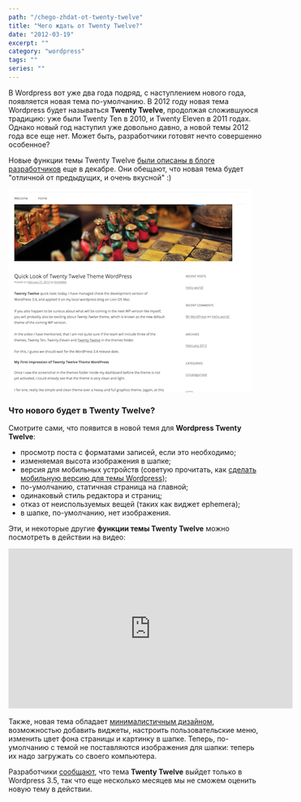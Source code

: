 ```yaml
---
path: "/chego-zhdat-ot-twenty-twelve"
title: "Чего ждать от Twenty Twelve?"
date: "2012-03-19"
excerpt: ""
category: "wordpress"
tags: ""
series: ""
---
```


В Wordpress вот уже два года подряд, с наступлением нового года, появляется новая тема по-умолчанию. В 2012 году новая тема Wordpress будет называться **Twenty Twelve**, продолжая сложившуюся традицию: уже были Twenty Ten в 2010, и Twenty Eleven в 2011 годах. Однако новый год наступил уже довольно давно, а новой темы 2012 года все еще нет. Может быть, разработчики готовят нечто совершенно особенное?

Новые функции темы Twenty Twelve [были описаны в блоге разработчиков](http://wpdevel.wordpress.com/2011/12/20/default-theme-twenty-twelve/) еще в декабре. Они обещают, что новая тема будет "отличной от предыдущих, и очень вкусной" :)

[![](images/twentytwelvewordpress.png "twenty twelve wordpress")](http://oriolo.ru/wp-content/uploads/2012/03/twentytwelvewordpress.png)

### Что нового будет в Twenty Twelve?

Смотрите сами, что появится в новой темя для **Wordpress Twenty Twelve**:

- просмотр поста с форматами записей, если это необходимо;
- изменяемая высота изображения в шапке;
- версия для мобильных устройств (советую прочитать, как [сделать мобильную версию для темы Wordpress](http://oriolo.ru/wordpress/kak-sdelat-mobilnuyu-versiyu-shablona-dlya-wordpress/ "Как сделать мобильную версию шаблона для WordPress"));
- по-умолчанию, статичная страница на главной;
- одинаковый стиль редактора и страниц;
- отказ от неиспользуемых вещей (таких как виджет ephemera);
- в шапке, по-умолчанию, нет изображения.

Эти, и некоторые другие **функции темы Twenty Twelve** можно посмотреть в действии на видео:

<iframe width="560" height="315" src="http://www.youtube.com/embed/x4nihvJf3KQ" frameborder="0" allowfullscreen></iframe>

Также, новая тема обладает [минималистичным дизайном](http://oriolo.ru/web-design/idealnyiy-dizayn/ "Что такое хороший дизайн и как его достичь"), возможностью добавить виджеты, настроить пользовательские меню, изменить цвет фона страницы и картинку в шапке. Теперь, по-умолчанию с темой не поставляются изображения для шапки: теперь их надо загружать со своего компьютера.

Разработчики [сообщают](http://wpdevel.wordpress.com/2012/02/28/team-update-twenty-twelve-4/ "Twenty Twelve"), что тема **Twenty Twelve** выйдет только в Wordpress 3.5, так что еще несколько месяцев мы не сможем оценить новую тему в действии.
